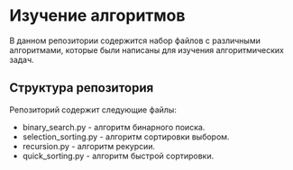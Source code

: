 # Изучение алгоритмов

В данном репозитории содержится набор файлов с различными алгоритмами, 
которые были написаны для изучения алгоритмических задач. 

## Структура репозитория

Репозиторий содержит следующие файлы:

* binary_search.py - алгоритм бинарного поиска.
* selection_sorting.py - алгоритм сортировки выбором.
* recursion.py - алгоритм рекурсии.
* quick_sorting.py - алгоритм быстрой сортировки.